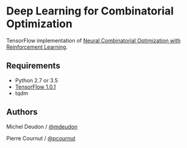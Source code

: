 # Deep Learning for Combinatorial Optimization

TensorFlow implementation of [Neural Combinatorial Optimization with Reinforcement Learning](http://arxiv.org/abs/1611.09940).

## Requirements

- Python 2.7 or 3.5
- [TensorFlow 1.0.1](https://www.tensorflow.org/install/)
- tqdm

## Authors

Michel Deudon / [@mdeudon](https://github.com/pcournut)

Pierre Cournut / [@pcournut](https://github.com/pcournut)
